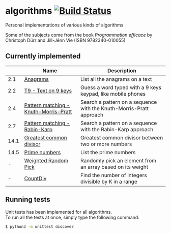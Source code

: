 algorithms [![Build Status](https://travis-ci.org/pfaivre/algorithms.svg?branch=master)](https://travis-ci.org/pfaivre/algorithms)
==========

Personal implementations of various kinds of algorithms

Some of the subjects come from the book _Programmation efficace_ by Christoph Dürr and Jill-Jênn Vie (ISBN 9782340-010055)

## Currently implemented

|     | Name | Description |
| --- | ---- | ----------- |
| 2.1 | [Anagrams](algorithms/anagrams) | List all the anagrams on a text |
| 2.2 | [T9 - Text on 9 keys](algorithms/t9) | Guess a word typed with a 9 keys keypad, like mobile phones |
| 2.4 | [Pattern matching - Knuth-Morris-Pratt](algorithms/knuth_morris_pratt) | Search a pattern on a sequence with the Knuth-Morris-Pratt approach |
| 2.7 | [Pattern matching - Rabin-Karp](algorithms/rabin_karp) | Search a pattern on a sequence with the Rabin-Karp approach |
| 14.1 | [Greatest common divisor](algorithms/greatest_common_divisor) | Greatest common divisor between two or more numbers |
| 14.5 | [Prime numbers](algorithms/prime_numbers) | List the prime numbers |
| - | [Weighted Random Pick](algorithms/weighted_random_pick) | Randomly pick an element from an array based on its weight |
| - | [CountDiv](algorithms/count_div) | Find the number of integers divisible by K in a range |

## Running tests

Unit tests has been implemented for all algorithms.  
To run all the tests at once, simply type the following command:
```sh
$ python3 -m unittest discover
```
